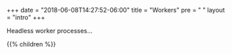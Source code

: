 +++
date = "2018-06-08T14:27:52-06:00"
title = "Workers"
pre = "<i class='fa fa-terminal'></i> "
layout = "intro"
+++

Headless worker processes...

{{% children  %}}

